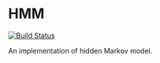 # HMM

[![Build Status](https://travis-ci.org/wangkuiyi/hmm.png?branch=master)](https://travis-ci.org/wangkuiyi/hmm)

An implementation of hidden Markov model.
